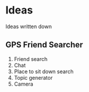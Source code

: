 # Ideas
Ideas written down

## GPS Friend Searcher
1. Friend search
2. Chat
3. Place to sit down search
4. Topic generator
5. Camera

